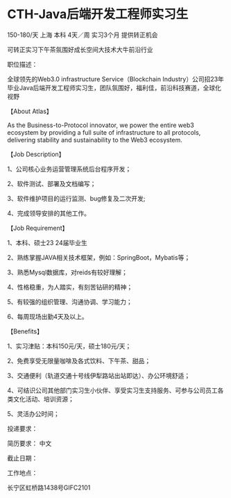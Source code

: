 # CTH-Java后端开发工程师实习生

150-180/天 上海 本科 4天／周 实习3个月 提供转正机会

可转正实习下午茶氛围好成长空间大技术大牛前沿行业

职位描述：

全球领先的Web3.0 infrastructure Service（Blockchain Industry）公司招23年毕业Java后端开发工程师实习生，团队氛围好，福利佳，前沿科技赛道，全球化视野

【About Atlas】

As the Business-to-Protocol innovator, we power the entire web3 ecosystem by providing a full suite of infrastructure to all protocols, delivering stability and sustainability to the Web3 ecosystem.

【Job Description】

1、公司核心业务运营管理系统后台程序开发；

2、软件测试、部署及文档编写；

3、软件维护项目的运行监测、bug修复及二次开发;

4、完成领导安排的其他工作。

【Job Requirement】

1、本科、硕士23 24届毕业生

2、熟练掌握JAVA相关技术框架，例如：SpringBoot，Mybatis等；

3、熟悉Mysql数据库，对reids有较好理解；

4、性格稳重，为人踏实，有刻苦钻研的精神；

5、有较强的组织管理、沟通协调、学习能力；

6、每周现场出勤4天及以上。

【Benefits】

1、实习津贴：本科150元/天，硕士180元/天；

2、免费享受无限量咖啡及各式饮料、下午茶、甜品；

3、交通便利（轨道交通十号线伊犁路站出站即达）、办公环境舒适；

4、可结识公司其他部门实习生小伙伴、享受实习生支持服务、可参与公司员工各类文化活动、培训资源；

5、灵活办公时间；

投递要求：

简历要求： 中文

截止日期：

工作地点：

长宁区虹桥路1438号GIFC2101